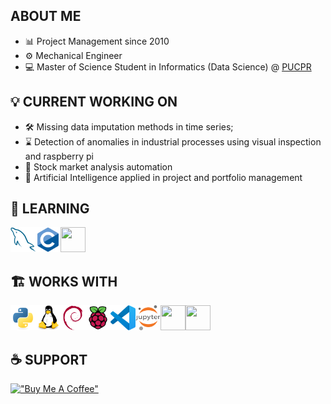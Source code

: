 ## ABOUT ME

* 📊 Project Management since 2010
* ⚙️ Mechanical Engineer
* 💻 Master of Science Student in Informatics (Data Science) @ [PUCPR](https://www.ppgia.pucpr.br/en/)

## 💡 CURRENT WORKING ON
* 🛠️ Missing data imputation methods in time series;
* ⌛  Detection of anomalies in industrial processes using visual inspection and raspberry pi
* 📝 Stock market analysis automation
* 📝 Artificial Intelligence applied in project and portfolio management

## 🧠 LEARNING
<img src="https://github.com/devicons/devicon/blob/v2.15.1/icons/mysql/mysql-original.svg" width="40" height="40"/><img src="https://github.com/devicons/devicon/blob/v2.15.1/icons/c/c-original.svg" width="40" height="40"/><img src="https://upload.wikimedia.org/wikipedia/commons/thumb/6/61/Qubes_OS_Logo.svg/200px-Qubes_OS_Logo.svg.png" width="40" height="40"/>



## 🏗️ WORKS WITH
<img src="https://github.com/devicons/devicon/blob/v2.15.1/icons/python/python-original.svg" width="40" height="40"/><img src="https://github.com/devicons/devicon/blob/v2.15.1/icons/linux/linux-original.svg" width="40" height="40"/><img src="https://github.com/devicons/devicon/blob/v2.15.1/icons/debian/debian-original.svg" width="40" height="40"/><img src="https://github.com/devicons/devicon/blob/master/icons/raspberrypi/raspberrypi-original.svg" width="40" height="40"/><img src="https://github.com/devicons/devicon/blob/master/icons/vscode/vscode-original.svg" width="40" height="40"/><img src="https://github.com/devicons/devicon/blob/v2.15.1/icons/jupyter/jupyter-original-wordmark.svg" width="40" height="40"/><img src="https://www.cadac.com/globalassets/producten-2018/googleshopping/inventor-professional-2018-shop.png" width="40" height="40"/><img src="https://nextcloud.com/wp-content/uploads/2022/11/nextcloud-logo.svg" width="40" height="40"/>



## ☕ SUPPORT
[!["Buy Me A Coffee"](https://www.buymeacoffee.com/assets/img/custom_images/orange_img.png)](https://www.buymeacoffee.com/lstavares84)
